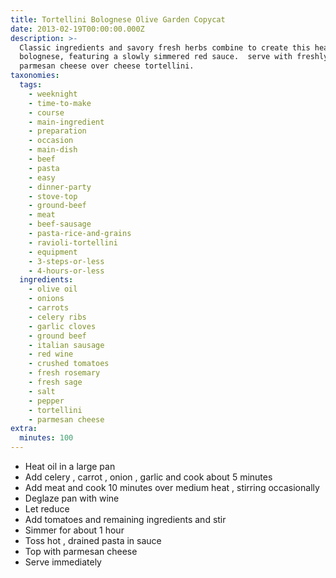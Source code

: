 ```yaml
---
title: Tortellini Bolognese Olive Garden Copycat
date: 2013-02-19T00:00:00.000Z
description: >-
  Classic ingredients and savory fresh herbs combine to create this hearty
  bolognese, featuring a slowly simmered red sauce.  serve with freshly grated
  parmesan cheese over cheese tortellini.
taxonomies:
  tags:
    - weeknight
    - time-to-make
    - course
    - main-ingredient
    - preparation
    - occasion
    - main-dish
    - beef
    - pasta
    - easy
    - dinner-party
    - stove-top
    - ground-beef
    - meat
    - beef-sausage
    - pasta-rice-and-grains
    - ravioli-tortellini
    - equipment
    - 3-steps-or-less
    - 4-hours-or-less
  ingredients:
    - olive oil
    - onions
    - carrots
    - celery ribs
    - garlic cloves
    - ground beef
    - italian sausage
    - red wine
    - crushed tomatoes
    - fresh rosemary
    - fresh sage
    - salt
    - pepper
    - tortellini
    - parmesan cheese
extra:
  minutes: 100
---
```

 - Heat oil in a large pan
 - Add celery , carrot , onion , garlic and cook about 5 minutes
 - Add meat and cook 10 minutes over medium heat , stirring occasionally
 - Deglaze pan with wine
 - Let reduce
 - Add tomatoes and remaining ingredients and stir
 - Simmer for about 1 hour
 - Toss hot , drained pasta in sauce
 - Top with parmesan cheese
 - Serve immediately
